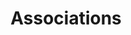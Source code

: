 ---
parent: Classes
grand_parent: Browse Biolink Model
title: Associations
has_children: true
nav_order: 2
layout: default
---